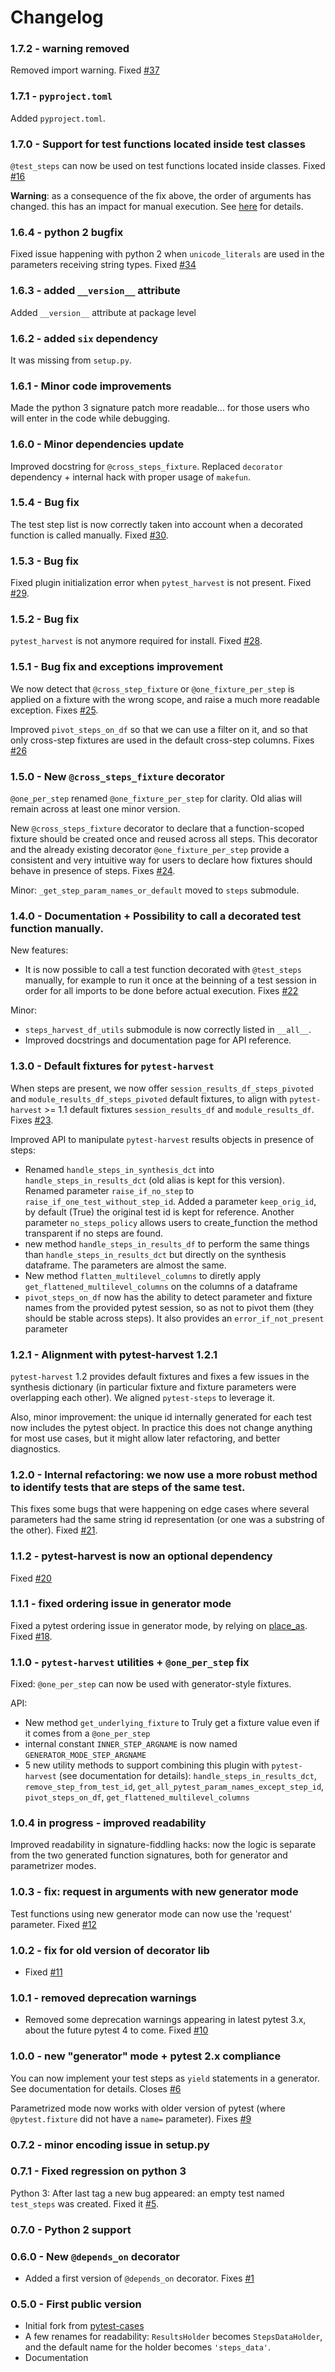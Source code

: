 # Changelog

### 1.7.2 - warning removed

Removed import warning. Fixed [#37](https://github.com/smarie/python-pytest-steps/issues/37)

### 1.7.1 - `pyproject.toml`

Added `pyproject.toml`.

### 1.7.0 - Support for test functions located inside test classes

`@test_steps` can now be used on test functions located inside classes. Fixed [#16](https://github.com/smarie/python-pytest-steps/issues/16)

**Warning**: as a consequence of the fix above, the order of arguments has changed. this has an impact for manual execution. See [here](https://smarie.github.io/python-pytest-steps/#d-calling-decorated-functions-manually) for details.

### 1.6.4 - python 2 bugfix

Fixed issue happening with python 2 when `unicode_literals` are used in the parameters receiving string types. Fixed [#34](https://github.com/smarie/python-pytest-steps/issues/34)

### 1.6.3 - added `__version__` attribute

Added `__version__` attribute at package level

### 1.6.2 - added `six` dependency

It was missing from `setup.py`.

### 1.6.1 - Minor code improvements

Made the python 3 signature patch more readable... for those users who will enter in the code while debugging.

### 1.6.0 - Minor dependencies update

Improved docstring for `@cross_steps_fixture`.
Replaced `decorator` dependency + internal hack with proper usage of `makefun`.

### 1.5.4 - Bug fix

The test step list is now correctly taken into account when a decorated function is called manually. Fixed [#30](https://github.com/smarie/python-pytest-steps/issues/30).

### 1.5.3 - Bug fix

Fixed plugin initialization error when `pytest_harvest` is not present. Fixed [#29](https://github.com/smarie/python-pytest-steps/issues/29).

### 1.5.2 - Bug fix

`pytest_harvest` is not anymore required for install. Fixed [#28](https://github.com/smarie/python-pytest-steps/issues/28).

### 1.5.1 - Bug fix and exceptions improvement

We now detect that `@cross_step_fixture` or `@one_fixture_per_step` is applied on a fixture with the wrong scope, and raise a much more readable exception. Fixes [#25](https://github.com/smarie/python-pytest-steps/issues/25).

Improved `pivot_steps_on_df` so that we can use a filter on it, and so that only cross-step fixtures are used in the default cross-step columns. Fixes [#26](https://github.com/smarie/python-pytest-steps/issues/26)

### 1.5.0 - New `@cross_steps_fixture` decorator

`@one_per_step` renamed `@one_fixture_per_step` for clarity. Old alias will remain across at least one minor version.

New `@cross_steps_fixture` decorator to declare that a function-scoped fixture should be created once and reused across all steps. This decorator and the already existing decorator `@one_fixture_per_step` provide a consistent and very intuitive way for users to declare how fixtures should behave in presence of steps. Fixes [#24](https://github.com/smarie/python-pytest-steps/issues/24).

Minor: `_get_step_param_names_or_default` moved to `steps` submodule.

### 1.4.0 - Documentation + Possibility to call a decorated test function manually.

New features:
 - It is now possible to call a test function decorated with `@test_steps` manually, for example to run it once at the beinning of a test session in order for all imports to be done before actual execution. Fixes [#22](https://github.com/smarie/python-pytest-steps/issues/22)

Minor:
 - `steps_harvest_df_utils` submodule is now correctly listed in `__all__`.
 - Improved docstrings and documentation page for API reference.

### 1.3.0 - Default fixtures for `pytest-harvest`

When steps are present, we now offer `session_results_df_steps_pivoted` and `module_results_df_steps_pivoted` default fixtures, to align with `pytest-harvest` >= 1.1 default fixtures `session_results_df` and `module_results_df`. Fixes [#23](https://github.com/smarie/python-pytest-steps/issues/23).

Improved API to manipulate `pytest-harvest` results objects in presence of steps:
 - Renamed `handle_steps_in_synthesis_dct` into `handle_steps_in_results_dct` (old alias is kept for this version). Renamed parameter `raise_if_no_step` to `raise_if_one_test_without_step_id`. Added a parameter `keep_orig_id`, by default (True) the original test id is kept for reference. Another parameter `no_steps_policy` allows users to create_function the method transparent if no steps are found.
 - new method `handle_steps_in_results_df` to perform the same things than `handle_steps_in_results_dct` but directly on the synthesis dataframe. The parameters are almost the same.
 - New method `flatten_multilevel_columns` to diretly apply `get_flattened_multilevel_columns` on the columns of a dataframe
 - `pivot_steps_on_df` now has the ability to detect parameter and fixture names from the provided pytest session, so as not to pivot them (they should be stable across steps). It also provides an `error_if_not_present` parameter

### 1.2.1 - Alignment with pytest-harvest 1.2.1

`pytest-harvest` 1.2 provides default fixtures and fixes a few issues in the synthesis dictionary (in particular fixture and fixture parameters were overlapping each other). We aligned `pytest-steps` to leverage it.
 
Also, minor improvement: the unique id internally generated for each test now includes the pytest object. In practice this does not change anything for most use cases, but it might allow later refactoring, and better diagnostics.

### 1.2.0 - Internal refactoring: we now use a more robust method to identify tests that are steps of the same test. 

This fixes some bugs that were happening on edge cases where several parameters had the same string id representation (or one was a substring of the other). Fixed [#21](https://github.com/smarie/python-pytest-steps/issues/21).

### 1.1.2 - pytest-harvest is now an optional dependency

Fixed [#20](https://github.com/smarie/python-pytest-steps/issues/20)

### 1.1.1 - fixed ordering issue in generator mode

Fixed a pytest ordering issue in generator mode, by relying on [place_as](https://github.com/pytest-dev/pytest/issues/4429). Fixed [#18](https://github.com/smarie/python-pytest-steps/issues/18).

### 1.1.0 - `pytest-harvest` utilities + `@one_per_step` fix

Fixed: `@one_per_step` can now be used with generator-style fixtures.

API:
 - New method `get_underlying_fixture` to Truly get a fixture value even if it comes from a `@one_per_step`
 - internal constant `INNER_STEP_ARGNAME` is now named `GENERATOR_MODE_STEP_ARGNAME`
 - 5 new utility methods to support combining this plugin with `pytest-harvest` (see documentation for details): `handle_steps_in_results_dct`, `remove_step_from_test_id`, `get_all_pytest_param_names_except_step_id`, `pivot_steps_on_df`, `get_flattened_multilevel_columns`

### 1.0.4 in progress - improved readability

Improved readability in signature-fiddling hacks: now the logic is separate from the two generated function signatures, both for generator and parametrizer modes.

### 1.0.3 - fix: request in arguments with new generator mode

Test functions using new generator mode can now use the 'request' parameter. Fixed [#12](https://github.com/smarie/python-pytest-steps/issues/12)

### 1.0.2 - fix for old version of decorator lib

 * Fixed [#11](https://github.com/smarie/python-pytest-steps/issues/11)

### 1.0.1 - removed deprecation warnings

 * Removed some deprecation warnings appearing in latest pytest 3.x, about the future pytest 4 to come. Fixed [#10](https://github.com/smarie/python-pytest-steps/issues/10)

### 1.0.0 - new "generator" mode + pytest 2.x compliance

You can now implement your test steps as `yield` statements in a generator. See documentation for details. Closes [#6](https://github.com/smarie/python-pytest-steps/issues/6)

Parametrized mode now works with older version of pytest (where `@pytest.fixture` did not have a `name=` parameter). Fixes [#9](https://github.com/smarie/python-pytest-steps/issues/9)

### 0.7.2 - minor encoding issue in setup.py

### 0.7.1 - Fixed regression on python 3

Python 3: After last tag a new bug appeared: an empty test named `test_steps` was created. Fixed it [#5](https://github.com/smarie/python-pytest-steps/issues/5).

### 0.7.0 - Python 2 support

### 0.6.0 - New `@depends_on` decorator

 * Added a first version of `@depends_on` decorator. Fixes [#1](https://github.com/smarie/python-pytest-steps/issues/1)

### 0.5.0 - First public version

 * Initial fork from [pytest-cases](https://smarie.github.io/python-pytest-cases/)
 * A few renames for readability: `ResultsHolder` becomes `StepsDataHolder`, and the default name for the holder becomes `'steps_data'`.
 * Documentation
